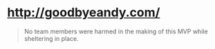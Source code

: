 # http://goodbyeandy.com/


> No team members were harmed in the making of this MVP while sheltering in place.




